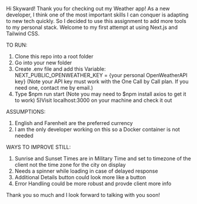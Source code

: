 Hi Skyward!   Thank you for checking out my Weather app!   As a new developer, I think one of the most important skills I can conquer is adapting to new tech quickly.   So I decided to use this assignment to add more tools to my personal stack. Welcome to my first attempt at using Next.js and Tailwind CSS.   

TO RUN:

1) Clone this repo into a root folder
2) Go into your new folder 
3) Create .env file and add this Variable:
      NEXT_PUBLIC_OPENWEATHER_KEY = {your personal OpenWeatherAPI key}
      (Note your API key must work with the One Call by Call plan.  If you need one, contact me by email.)
4) Type $npm run start 
      (Note you may need to $npm install axios to get it to work)
5)Visit localhost:3000 on your machine and check it out

ASSUMPTIONS:

1) English and Farenheit are the preferred currency
2) I am the only developer working on this so a Docker container is not needed

WAYS TO IMPROVE STILL:

1) Sunrise and Sunset Times are in Military Time and set to timezone of the client not the time zone for the city on display 
2) Needs a spinner while loading in case of delayed response
3) Additional Details button could look more like a button
4) Error Handling could be more robust and provde client more info

Thank you so much and I look forward to talking with you soon!



